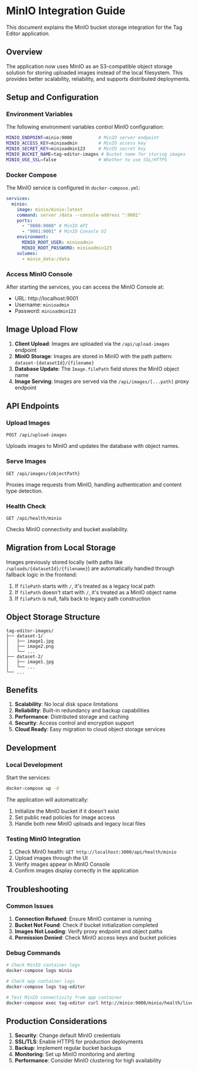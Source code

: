 # MinIO Integration Guide

This document explains the MinIO bucket storage integration for the Tag Editor application.

## Overview

The application now uses MinIO as an S3-compatible object storage solution for storing uploaded images instead of the local filesystem. This provides better scalability, reliability, and supports distributed deployments.

## Setup and Configuration

### Environment Variables

The following environment variables control MinIO configuration:

```bash
MINIO_ENDPOINT=minio:9000          # MinIO server endpoint
MINIO_ACCESS_KEY=minioadmin        # MinIO access key
MINIO_SECRET_KEY=minioadmin123     # MinIO secret key
MINIO_BUCKET_NAME=tag-editor-images # Bucket name for storing images
MINIO_USE_SSL=false                # Whether to use SSL/HTTPS
```

### Docker Compose

The MinIO service is configured in `docker-compose.yml`:

```yaml
services:
  minio:
    image: minio/minio:latest
    command: server /data --console-address ":9001"
    ports:
      - "9000:9000" # MinIO API
      - "9001:9001" # MinIO Console UI
    environment:
      MINIO_ROOT_USER: minioadmin
      MINIO_ROOT_PASSWORD: minioadmin123
    volumes:
      - minio_data:/data
```

### Access MinIO Console

After starting the services, you can access the MinIO Console at:

- URL: http://localhost:9001
- Username: `minioadmin`
- Password: `minioadmin123`

## Image Upload Flow

1. **Client Upload**: Images are uploaded via the `/api/upload-images` endpoint
2. **MinIO Storage**: Images are stored in MinIO with the path pattern: `dataset-{datasetId}/{filename}`
3. **Database Update**: The `Image.filePath` field stores the MinIO object name
4. **Image Serving**: Images are served via the `/api/images/[...path]` proxy endpoint

## API Endpoints

### Upload Images

```
POST /api/upload-images
```

Uploads images to MinIO and updates the database with object names.

### Serve Images

```
GET /api/images/{objectPath}
```

Proxies image requests from MinIO, handling authentication and content type detection.

### Health Check

```
GET /api/health/minio
```

Checks MinIO connectivity and bucket availability.

## Migration from Local Storage

Images previously stored locally (with paths like `/uploads/{datasetId}/{filename}`) are automatically handled through fallback logic in the frontend:

1. If `filePath` starts with `/`, it's treated as a legacy local path
2. If `filePath` doesn't start with `/`, it's treated as a MinIO object name
3. If `filePath` is null, falls back to legacy path construction

## Object Storage Structure

```
tag-editor-images/
├── dataset-1/
│   ├── image1.jpg
│   ├── image2.png
│   └── ...
├── dataset-2/
│   ├── image1.jpg
│   └── ...
└── ...
```

## Benefits

1. **Scalability**: No local disk space limitations
2. **Reliability**: Built-in redundancy and backup capabilities
3. **Performance**: Distributed storage and caching
4. **Security**: Access control and encryption support
5. **Cloud Ready**: Easy migration to cloud object storage services

## Development

### Local Development

Start the services:

```bash
docker-compose up -d
```

The application will automatically:

1. Initialize the MinIO bucket if it doesn't exist
2. Set public read policies for image access
3. Handle both new MinIO uploads and legacy local files

### Testing MinIO Integration

1. Check MinIO health: `GET http://localhost:3000/api/health/minio`
2. Upload images through the UI
3. Verify images appear in MinIO Console
4. Confirm images display correctly in the application

## Troubleshooting

### Common Issues

1. **Connection Refused**: Ensure MinIO container is running
2. **Bucket Not Found**: Check if bucket initialization completed
3. **Images Not Loading**: Verify proxy endpoint and object paths
4. **Permission Denied**: Check MinIO access keys and bucket policies

### Debug Commands

```bash
# Check MinIO container logs
docker-compose logs minio

# Check app container logs
docker-compose logs tag-editor

# Test MinIO connectivity from app container
docker-compose exec tag-editor curl http://minio:9000/minio/health/live
```

## Production Considerations

1. **Security**: Change default MinIO credentials
2. **SSL/TLS**: Enable HTTPS for production deployments
3. **Backup**: Implement regular bucket backups
4. **Monitoring**: Set up MinIO monitoring and alerting
5. **Performance**: Consider MinIO clustering for high availability
